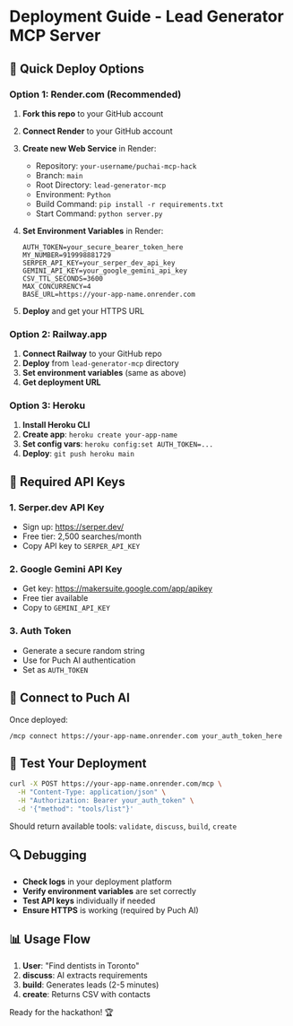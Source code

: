# Deployment Guide - Lead Generator MCP Server

## 🚀 Quick Deploy Options

### Option 1: Render.com (Recommended)

1. **Fork this repo** to your GitHub account
2. **Connect Render** to your GitHub account
3. **Create new Web Service** in Render:
   - Repository: `your-username/puchai-mcp-hack`
   - Branch: `main`
   - Root Directory: `lead-generator-mcp`
   - Environment: `Python`
   - Build Command: `pip install -r requirements.txt`
   - Start Command: `python server.py`

4. **Set Environment Variables** in Render:
   ```
   AUTH_TOKEN=your_secure_bearer_token_here
   MY_NUMBER=919998881729
   SERPER_API_KEY=your_serper_dev_api_key
   GEMINI_API_KEY=your_google_gemini_api_key
   CSV_TTL_SECONDS=3600
   MAX_CONCURRENCY=4
   BASE_URL=https://your-app-name.onrender.com
   ```

5. **Deploy** and get your HTTPS URL

### Option 2: Railway.app

1. **Connect Railway** to your GitHub repo
2. **Deploy** from `lead-generator-mcp` directory
3. **Set environment variables** (same as above)
4. **Get deployment URL**

### Option 3: Heroku

1. **Install Heroku CLI**
2. **Create app**: `heroku create your-app-name`
3. **Set config vars**: `heroku config:set AUTH_TOKEN=...`
4. **Deploy**: `git push heroku main`

## 🔑 Required API Keys

### 1. Serper.dev API Key
- Sign up: https://serper.dev/
- Free tier: 2,500 searches/month
- Copy API key to `SERPER_API_KEY`

### 2. Google Gemini API Key
- Get key: https://makersuite.google.com/app/apikey
- Free tier available
- Copy to `GEMINI_API_KEY`

### 3. Auth Token
- Generate a secure random string
- Use for Puch AI authentication
- Set as `AUTH_TOKEN`

## 📱 Connect to Puch AI

Once deployed:

```
/mcp connect https://your-app-name.onrender.com your_auth_token_here
```

## 🧪 Test Your Deployment

```bash
curl -X POST https://your-app-name.onrender.com/mcp \
  -H "Content-Type: application/json" \
  -H "Authorization: Bearer your_auth_token" \
  -d '{"method": "tools/list"}'
```

Should return available tools: `validate`, `discuss`, `build`, `create`

## 🔍 Debugging

- **Check logs** in your deployment platform
- **Verify environment variables** are set correctly
- **Test API keys** individually if needed
- **Ensure HTTPS** is working (required by Puch AI)

## 📊 Usage Flow

1. **User**: "Find dentists in Toronto"
2. **discuss**: AI extracts requirements
3. **build**: Generates leads (2-5 minutes)  
4. **create**: Returns CSV with contacts

Ready for the hackathon! 🏆